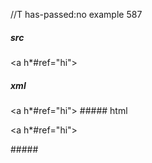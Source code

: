 //T has-passed:no
example 587
##### src
<a h*#ref="hi">
##### xml
<?xml version="1.0" encoding="UTF-8"?>
<!DOCTYPE document SYSTEM "CommonMark.dtd">
<document xmlns="http://commonmark.org/xml/1.0">
  <paragraph>
    <text>&lt;a h*#ref=&quot;hi&quot;&gt;</text>
  </paragraph>
</document>
##### html
<p>&lt;a h*#ref=&quot;hi&quot;&gt;</p>
#####
